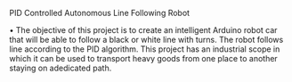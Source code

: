 PID Controlled Autonomous Line Following Robot 

• The objective of this project is to create an intelligent Arduino robot car that will be able to follow a black or white line with turns. The robot follows line according to the PID algorithm. This project has an industrial scope in which it can be used to transport heavy goods from one place to another staying on adedicated path.
